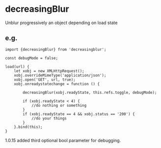 # decreasingBlur
Unblur progressively an object depending on load state

## e.g. ##
```
import {decreasingBlur} from 'decreasingblur';

const debugMode = false;

load(url) {
    let xobj = new XMLHttpRequest();
    xobj.overrideMimeType('application/json');
    xobj.open('GET', url, true);
    xobj.onreadystatechange = function () {
        
        decreasingBlur(xobj.readyState, this.refs.toggle, debugMode);
        
        if (xobj.readyState < 4) {
            //do nothing or something
        }
        if (xobj.readyState == 4 && xobj.status == '200') {
            //do your things
        }
    }.bind(this);
}
```
1.0.15
added third optional bool parameter for debugging.